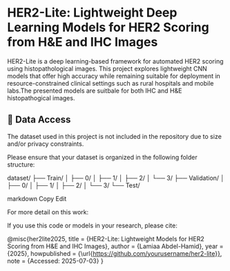 # HER2-Lite: Lightweight Deep Learning Models for HER2 Scoring from H&E and IHC Images

HER2-Lite is a deep learning-based framework for automated HER2 scoring using histopathological images. This project explores lightweight CNN models that offer high accuracy while remaining suitable for deployment in resource-constrained clinical settings such as rural hospitals and mobile labs.The presented models are suitbale for both IHC and H&E histopathogical images.

## 📁 Data Access

The dataset used in this project is not included in the repository due to size and/or privacy constraints.

Please ensure that your dataset is organized in the following folder structure:

dataset/
├── Train/
│ ├── 0/
│ ├── 1/
│ ├── 2/
│ └── 3/
├── Validation/
│ ├── 0/
│ ├── 1/
│ ├── 2/
│ └── 3/
└── Test/

markdown
Copy
Edit

For more detail on this work: 

If you use this code or models in your research, please cite:

@misc{her2lite2025,
  title = {HER2-Lite: Lightweight Models for HER2 Scoring from H\&E and IHC Images},
  author = {Lamiaa Abdel-Hamid},
  year = {2025},
  howpublished = {\url{https://github.com/yourusername/her2-lite}},
  note = {Accessed: 2025-07-03}
}



